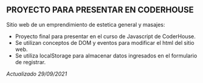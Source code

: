 ## **PROYECTO PARA PRESENTAR EN CODERHOUSE**

Sitio web de un emprendimiento de estetica general y masajes:

  * Proyecto final para presentar en el curso de Javascript de CoderHouse. 
  * Se utilizan conceptos de DOM y eventos para modificar el html del sitio web.
  * Se utiliza localStorage para almacenar datos ingresados en el formulario de registrar.
  

  
_Actualizado 29/09/2021_
